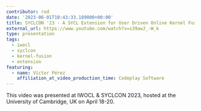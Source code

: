 ```yaml
---
contributor: rod
date: '2023-06-01T10:43:33.189000+00:00'
title: SYCLCON '23 - A SYCL Extension for User Driven Online Kernel Fusion
external_url: https://www.youtube.com/watch?v=s39awJ_-W_k
type: presentation
tags:
  - iwocl
  - syclcon
  - kernel-fusion
  - extension
featuring:
  - name: Víctor Pérez
    affiliation_at_video_production_time: Codeplay Software
---
```


This video was presented at IWOCL & SYCLCON 2023, hosted at the University of Cambridge, UK on April 18-20.
